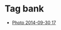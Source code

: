 <!--
title: Tag bank
date: 2020-06-28T14:56:50.656Z
tags:
-->
# Tag bank

 * [Photo 2014-09-30 17](98817635237.md)